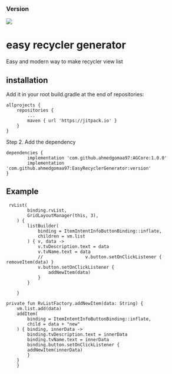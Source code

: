 ### Version 
[![](https://jitpack.io/v/ahmedgomaa97/EasyRecyclerGenerator.svg)](https://jitpack.io/#ahmedgomaa97/EasyRecyclerGenerator)
# easy recycler generator 
Easy and modern way to make recycler view list
 
  

 ## installation
 
 Add it in your root build.gradle at the end of repositories:

	allprojects {
		repositories {
			...
			maven { url 'https://jitpack.io' }
		}
	}
	
Step 2. Add the dependency

	dependencies {
	        implementation 'com.github.ahmedgomaa97:AGCore:1.0.0'
	        implementation 'com.github.ahmedgomaa97:EasyRecyclerGenerator:version'
	}


## Example


     rvList(
            binding.rvList,
            GridLayoutManager(this, 3),
        ) {
            listBuilder(
                binding = ItemIntentInfoButtonBinding::inflate,
                children = vm.list
            ) { v, data ->
                v.tvDescription.text = data
                v.tvName.text = data
                //                v.button.setOnClickListener { removeItem(data) }
                v.button.setOnClickListener {
                    addNewItem(data)
                }
            }

        }
	
	private fun RvListFactory.addNewItem(data: String) {
		vm.list.add(data)
		addItem(
		    binding = ItemIntentInfoButtonBinding::inflate,
		    child = data + "new"
		) { binding, innerData ->
		    binding.tvDescription.text = innerData
		    binding.tvName.text = innerData
		    binding.button.setOnClickListener {
			addNewItem(innerData)
		    }
		}
	    }
